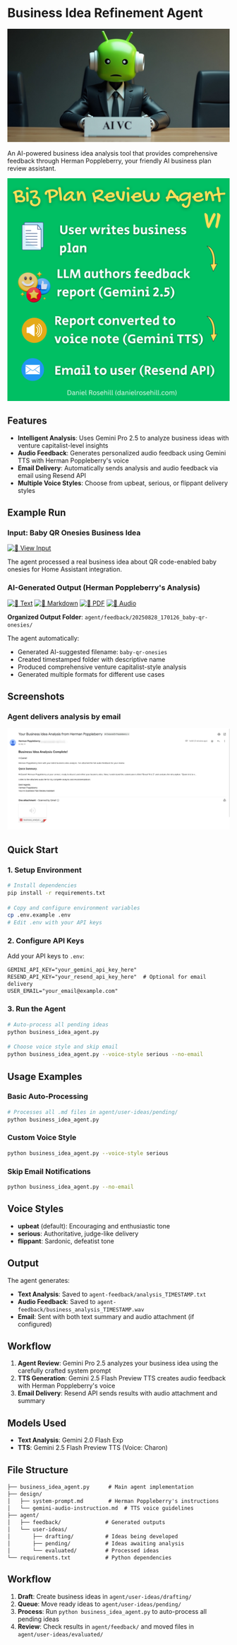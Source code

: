 # Business Idea Refinement Agent

![alt text](banner.webp)

An AI-powered business idea analysis tool that provides comprehensive feedback through Herman Poppleberry, your friendly AI business plan review assistant.

![alt text](agent-summary.png)

## Features

- **Intelligent Analysis**: Uses Gemini Pro 2.5 to analyze business ideas with venture capitalist-level insights
- **Audio Feedback**: Generates personalized audio feedback using Gemini TTS with Herman Poppleberry's voice
- **Email Delivery**: Automatically sends analysis and audio feedback via email using Resend API
- **Multiple Voice Styles**: Choose from upbeat, serious, or flippant delivery styles


## Example Run

### Input: Baby QR Onesies Business Idea

[![📄 View Input](https://img.shields.io/badge/📄_Input-Baby_QR_Onesies-blue?style=for-the-badge)](example-run/user-idea.md)

The agent processed a real business idea about QR code-enabled baby onesies for Home Assistant integration.

### AI-Generated Output (Herman Poppleberry's Analysis)

[![📄 Text](https://img.shields.io/badge/📄_Text-Analysis-green?style=for-the-badge)](example-run/ai-response/baby-qr-onesies_analysis.txt)
[![📝 Markdown](https://img.shields.io/badge/📝_Markdown-Analysis-blue?style=for-the-badge)](example-run/ai-response/baby-qr-onesies_analysis.md)
[![📄 PDF](https://img.shields.io/badge/📄_PDF-Analysis-red?style=for-the-badge)](example-run/ai-response/baby-qr-onesies_analysis.pdf)
[![🎵 Audio](https://img.shields.io/badge/🎵_Audio-Feedback-purple?style=for-the-badge)](example-run/ai-response/baby-qr-onesies_audio.wav)

**Organized Output Folder**: `agent/feedback/20250828_170126_baby-qr-onesies/`

The agent automatically:
- Generated AI-suggested filename: `baby-qr-onesies`
- Created timestamped folder with descriptive name
- Produced comprehensive venture capitalist-style analysis
- Generated multiple formats for different use cases

## Screenshots

### Agent delivers analysis by email

![alt text](image.png)

## Quick Start

### 1. Setup Environment

```bash
# Install dependencies
pip install -r requirements.txt

# Copy and configure environment variables
cp .env.example .env
# Edit .env with your API keys
```

### 2. Configure API Keys

Add your API keys to `.env`:
```
GEMINI_API_KEY="your_gemini_api_key_here"
RESEND_API_KEY="your_resend_api_key_here"  # Optional for email delivery
USER_EMAIL="your_email@example.com"
```

### 3. Run the Agent

```bash
# Auto-process all pending ideas
python business_idea_agent.py

# Choose voice style and skip email
python business_idea_agent.py --voice-style serious --no-email
```

## Usage Examples

### Basic Auto-Processing
```bash
# Processes all .md files in agent/user-ideas/pending/
python business_idea_agent.py
```

### Custom Voice Style
```bash
python business_idea_agent.py --voice-style serious
```

### Skip Email Notifications
```bash
python business_idea_agent.py --no-email
```

## Voice Styles

- **upbeat** (default): Encouraging and enthusiastic tone
- **serious**: Authoritative, judge-like delivery
- **flippant**: Sardonic, defeatist tone

## Output

The agent generates:
- **Text Analysis**: Saved to `agent-feedback/analysis_TIMESTAMP.txt`
- **Audio Feedback**: Saved to `agent-feedback/business_analysis_TIMESTAMP.wav`
- **Email**: Sent with both text summary and audio attachment (if configured)

## Workflow

1. **Agent Review**: Gemini Pro 2.5 analyzes your business idea using the carefully crafted system prompt
2. **TTS Generation**: Gemini 2.5 Flash Preview TTS creates audio feedback with Herman Poppleberry's voice
3. **Email Delivery**: Resend API sends results with audio attachment and summary

## Models Used

- **Text Analysis**: Gemini 2.0 Flash Exp
- **TTS**: Gemini 2.5 Flash Preview TTS (Voice: Charon)

## File Structure

```
├── business_idea_agent.py      # Main agent implementation
├── design/
│   ├── system-prompt.md        # Herman Poppleberry's instructions
│   └── gemini-audio-instruction.md  # TTS voice guidelines
├── agent/
│   ├── feedback/              # Generated outputs
│   └── user-ideas/
│       ├── drafting/          # Ideas being developed
│       ├── pending/           # Ideas awaiting analysis
│       └── evaluated/         # Processed ideas
└── requirements.txt           # Python dependencies
```

## Workflow

1. **Draft**: Create business ideas in `agent/user-ideas/drafting/`
2. **Queue**: Move ready ideas to `agent/user-ideas/pending/`
3. **Process**: Run `python business_idea_agent.py` to auto-process all pending ideas
4. **Review**: Check results in `agent/feedback/` and moved files in `agent/user-ideas/evaluated/` 